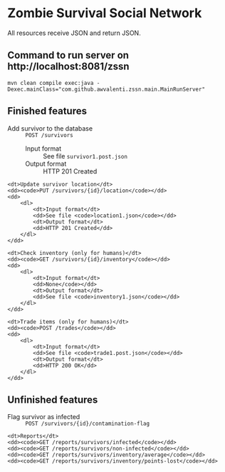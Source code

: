 # Zombie Survival Social Network
All resources receive JSON and return JSON.

## Command to run server on http://localhost:8081/zssn
```
mvn clean compile exec:java -Dexec.mainClass="com.github.awvalenti.zssn.main.MainRunServer"
```

## Finished features
<dl>
	<dt>Add survivor to the database</dt>
	<dd><code>POST /survivors</code></dd>
	<dd>
		<dl>
			<dt>Input format</dt>
			<dd>See file <code>survivor1.post.json</code></dd>
			<dt>Output format</dt>
			<dd>HTTP 201 Created</dd>
		</dl>
	</dd>

	<dt>Update survivor location</dt>
	<dd><code>PUT /survivors/{id}/location</code></dd>
	<dd>
		<dl>
			<dt>Input format</dt>
			<dd>See file <code>location1.json</code></dd>
			<dt>Output format</dt>
			<dd>HTTP 201 Created</dd>
		</dl>
	</dd>

	<dt>Check inventory (only for humans)</dt>
	<dd><code>GET /survivors/{id}/inventory</code></dd>
	<dd>
		<dl>
			<dt>Input format</dt>
			<dd>None</code></dd>
			<dt>Output format</dt>
			<dd>See file <code>inventory1.json</code></dd>
		</dl>
	</dd>

	<dt>Trade items (only for humans)</dt>
	<dd><code>POST /trades</code></dd>
	<dd>
		<dl>
			<dt>Input format</dt>
			<dd>See file <code>trade1.post.json</code></dd>
			<dt>Output format</dt>
			<dd>HTTP 200 OK</dd>
		</dl>
	</dd>
</dl>

## Unfinished features
<dl>
	<dt>Flag survivor as infected</dt>
	<dd><code>POST /survivors/{id}/contamination-flag</code></dd>

	<dt>Reports</dt>
	<dd><code>GET /reports/survivors/infected</code></dd>
	<dd><code>GET /reports/survivors/non-infected</code></dd>
	<dd><code>GET /reports/survivors/inventory/average</code></dd>
	<dd><code>GET /reports/survivors/inventory/points-lost</code></dd>

</dl>

